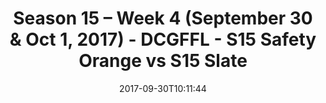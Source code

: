 ---
title: Season 15 – Week 4 (September 30 & Oct 1, 2017) - DCGFFL - S15 Safety Orange
  vs S15 Slate
teams-score:
- team: _teams/s15-safety-orange.md
  score: 33
- team: _teams/s15-slate.md
  score: 25
mvp: Cameron Burrell, Nikki Kasparek
game-ball: Eduardo Guerra, Dan Shaver
sportsperson: Steve Gong, Matt Townsend
season: 15
week: 4
date: '2017-09-30T10:11:44'
pageid: season-15-week-4-september-30-oct-1-2017-5695-vs-5697
---